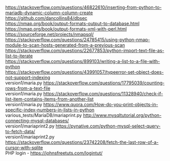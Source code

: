 https://stackoverflow.com/questions/46822610/inserting-from-python-to-mariadb-dynamic-column-column-create  
https://github.com/dancollins84/dbsec  
https://nmap.org/book/output-formats-output-to-database.html  
https://nmap.org/book/output-formats-xml-with-perl.html  
https://sourceforge.net/projects/nmapsql/  
https://stackoverflow.com/questions/24785415/using-python-nmap-module-to-scan-hosts-generated-from-a-previous-scan  
https://stackoverflow.com/questions/22677853/python-import-text-file-as-list-to-iterate  
https://stackoverflow.com/questions/899103/writing-a-list-to-a-file-with-python  
https://stackoverflow.com/questions/43991057/typeerror-set-object-does-not-support-indexing  
version1/maria.py https://stackoverflow.com/questions/17795039/counting-rows-from-a-text-file  
version1/maria.py https://stackoverflow.com/questions/11328940/check-if-list-item-contains-items-from-another-list  
version1/maria.py https://www.quora.com/How-do-you-print-objects-in-specific-index-numbers-in-lists-in-python  
various_tests/MariaDB/mariaprint.py http://www.mysqltutorial.org/python-connecting-mysql-databases/  
version1/mariaprint2.py https://pynative.com/python-mysql-select-query-to-fetch-data/  
version1/mariaprint2.py https://stackoverflow.com/questions/23742208/fetch-the-last-row-of-a-cursor-with-sqlite  
PHP login - https://johnsfreetuts.com/logintut/
